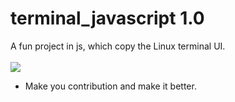 # terminal_javascript 1.0
A fun project in js, which copy the Linux terminal UI.
<br>
<br>
![](https://media.giphy.com/media/SXfaQ1YO9cJVAxDlCk/giphy.gif)

- Make you contribution and make it better.
